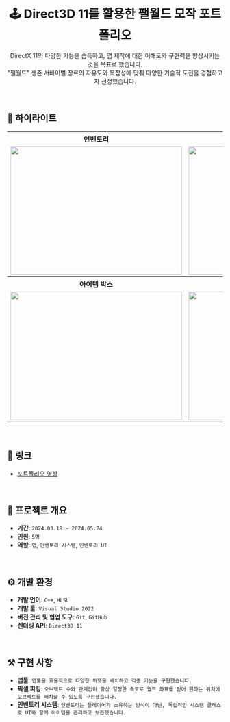 <h1 align="center">🕹️ Direct3D 11를 활용한 팰월드 모작 포트폴리오</h1>
<p align="center">
   DirectX 11의 다양한 기능을 습득하고, 맵 제작에 대한 이해도와 구현력을 향상시키는 것을 목표로 했습니다. <br>
   "팰월드" 생존 서바이벌 장르의 자유도와 복잡성에 맞춰 다양한 기술적 도전을 경험하고자 선정했습니다. 
</p>

<br>

## 🌟 하이라이트

<table>
  <tr>
    <th style="text-align:center">인벤토리</th>
    <th style="text-align:center">몬스터 박스</th>
  </tr>
  <tr>
    <td style="text-align:center">
      <img src="https://github.com/user-attachments/assets/7ea1ddb4-0965-4105-9828-984f4c3d8c2a" width="400" height="300">
    </td>
    <td style="text-align:center">
      <img src="https://github.com/user-attachments/assets/cda8c229-92f3-4052-a3a0-d81717911e95" width="400" height="300">
    </td>
  </tr>
  <tr>
    <th style="text-align:center">아이템 박스</th>
    <th style="text-align:center">맵툴</th>
  </tr>
  <tr>
    <td style="text-align:center">
      <img src="https://github.com/user-attachments/assets/2136b6d7-7c41-4c89-9cc6-dc24a8a0a04f" width="400" height="300">
    </td>
    <td style="text-align:center">
      <img src="https://github.com/user-attachments/assets/05c23aa8-aff3-450b-98fb-9cba7951aa53" width="400" height="300">
    </td>
  </tr>
</table>

<br>

## 🔗 링크
- [포트폴리오 영상](https://youtu.be/ivREuYYGLYA)

<br>

## 📜 프로젝트 개요
- **기간**: `2024.03.18 ~ 2024.05.24`
- **인원**: `5명`
- **역할**: `맵`, `인벤토리 시스템`, `인벤토리 UI`

<br>

## ⚙️ 개발 환경
- **개발 언어**: `C++`, `HLSL`
- **개발 툴**: `Visual Studio 2022` 
- **버전 관리 및 협업 도구**: `Git`, `GitHub`
- **렌더링 API**: `Direct3D 11`

<br>

## ⚒️ 구현 사항
- **맵툴**: `맵툴을 효율적으로 다양한 위젯을 배치하고 각종 기능을 구현했습니다.`
- **픽셀 피킹**: `오브젝트 수와 관계없이 항상 일정한 속도로 월드 좌표를 얻어 원하는 위치에 오브젝트를 배치할 수 있도록 구현했습니다.`
- **인벤토리 시스템**: `인벤토리는 플레이어가 소유하는 방식이 아닌, 독립적인 시스템 클래스로 UI와 함께 아이템을 관리하고 보관했습니다.`

